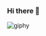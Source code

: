 ### Hi there 👋

<!--
**strong-minsu/strong-minsu** is a ✨ _special_ ✨ repository because its `README.md` (this file) appears on your GitHub profile.

Here are some ideas to get you started:

- 🔭 I’m currently working on ...
- 🌱 I’m currently learning ...
- 👯 I’m looking to collaborate on ...
- 🤔 I’m looking for help with ...
- 💬 Ask me about ...
- 📫 How to reach me: ...
- 😄 Pronouns: ...
- ⚡ Fun fact: ...
-->
![giphy](https://user-images.githubusercontent.com/95047661/227535975-f7a1912e-4c36-4d91-b313-87a1fdb56cf6.gif)
